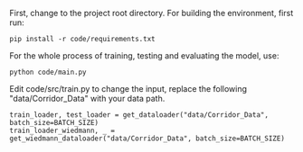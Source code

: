 First, change to the project root directory.
For building the environment, first run: 

    pip install -r code/requirements.txt

For the whole process of training, testing and evaluating the model,  use:

    python code/main.py
 
 Edit code/src/train.py to change the input, replace the following "data/Corridor_Data" with your data path.

    train_loader, test_loader = get_dataloader("data/Corridor_Data", batch_size=BATCH_SIZE)
    train_loader_wiedmann, _ = get_wiedmann_dataloader("data/Corridor_Data", batch_size=BATCH_SIZE)
